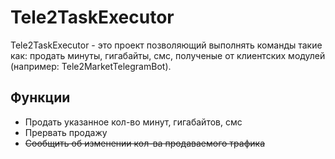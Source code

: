 # Tele2TaskExecutor

Tele2TaskExecutor - это проект позволяющий выполнять команды такие как: продать минуты, гигабайты, смс, полученые от
клиентских модулей (например: Tele2MarketTelegramBot).

## Функции

- Продать указанное кол-во минут, гигабайтов, смс
- Прервать продажу
- ~~Сообщить об изменении кол-ва продаваемого трафика~~